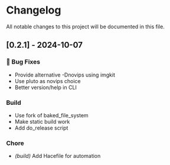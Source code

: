 # Changelog

All notable changes to this project will be documented in this file.

## [0.2.1] - 2024-10-07

### 🐛 Bug Fixes

- Provide alternative -Dnovips using imgkit
- Use pluto as novips choice
- Better version/help in CLI

### Build

- Use fork of baked_file_system
- Make static build work
- Add do_release script

### Chore

- *(build)* Add Hacefile for automation

<!-- generated by git-cliff -->
